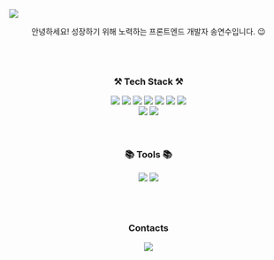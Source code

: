 <img src="https://capsule-render.vercel.app/api?type=waving&color=auto&height=200&section=header&text=Yeonsu's&nbsp;Github!&fontSize=70" />

<div align=center>
 <p>안녕하세요! 성장하기 위해 노력하는 프론트엔드 개발자 송연수입니다. 😉<P>
</div>

  <br/>
  <br/>
  
<div align=center>
	<h3>⚒️ Tech Stack ⚒️</h3>
</div>
<div align="center">
  <img src="https://img.shields.io/badge/HTML5-E34F26?style=flat&logo=HTML5&logoColor=white"/>
<img src="https://img.shields.io/badge/CSS3-1572B6?style=flat&logo=CSS3&logoColor=white"/>
<img src="https://img.shields.io/badge/JavaScript-F7DF1E?style=flat&logo=JavaScript&logoColor=white"/>
<img src="https://img.shields.io/badge/Typescript-3178C6?style=flat&logo=typescript&logoColor=white"/>
<img src="https://img.shields.io/badge/-React.js-61DAFB?logo=react&logoColor=white&style=flat"/>
<img src="https://img.shields.io/badge/-Next.js-000000?logo=Next.js&logoColor=white&style=flat"/>
<img src="https://img.shields.io/badge/Node.js-339933?style=flat&logo=Node.js&logoColor=white"/><br/>
<img src="https://img.shields.io/badge/Sass-CC6699?style=flat&logo=Sass&logoColor=white"/> 
<img src="https://img.shields.io/badge/styled components-DB7093?style=flat&logo=styled-components&logoColor=white"/>
</div>
  
<br/>
<br/>
  
<div align=center>
	<h3>📚 Tools 📚</h3>
</div>
<p align="center">
    <img src="https://img.shields.io/badge/Git-F05032?style=flat&logo=Git&logoColor=white"/>
    <img src="https://img.shields.io/badge/Visual%20Studio%20Code-007ACC?style=flat&logo=visualstudiocode&logoColor=white"/>
</p>

<br/>
<br/>

<div align=center>
	<h3> Contacts </h3>
</div>
<p align="center">
    <!--<a href="연결하고싶은링크"><img src="https://img.shields.io/badge/뱃지이름-뱃지색상?style=flat-square&logo=로고이미지이름&logoColor=white&link=연결하고싶은링크"/></a>-->
    <a href="mailto:vickysong255@gmail.com"><img src="https://img.shields.io/badge/Gmail-d14836?style=flat&logo=Gmail&logoColor=white&link=mailto:vickysong255@gmail.com"/></a>
</p>
